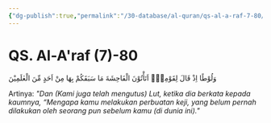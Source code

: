 ```yaml
---
{"dg-publish":true,"permalink":"/30-database/al-quran/qs-al-a-raf-7-80/"}
---
```



# QS. Al-A'raf (7)-80
وَلُوْطًا اِذْ قَالَ لِقَوْمِهٖٓ اَتَأْتُوْنَ الْفَاحِشَةَ مَا سَبَقَكُمْ بِهَا مِنْ اَحَدٍ مِّنَ الْعٰلَمِيْنَ 

Artinya: *"Dan (Kami juga telah mengutus) Lut, ketika dia berkata kepada kaumnya, “Mengapa kamu melakukan perbuatan keji, yang belum pernah dilakukan oleh seorang pun sebelum kamu (di dunia ini)."*
